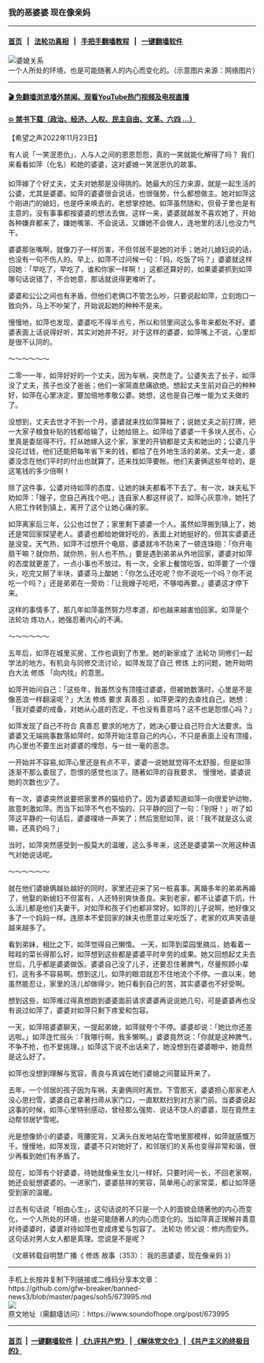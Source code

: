 ### 我的恶婆婆 现在像亲妈
------------------------

#### [首页](https://github.com/gfw-breaker/banned-news3/blob/master/README.md) &nbsp;&nbsp;|&nbsp;&nbsp; [法轮功真相](https://github.com/begood0513/basic/blob/master/README.md)  &nbsp;&nbsp;|&nbsp;&nbsp; [手把手翻墙教程](https://github.com/gfw-breaker/guides/wiki)  &nbsp;&nbsp;|&nbsp;&nbsp; [一键翻墙软件](https://github.com/gfw-breaker/nogfw/blob/master/README.md)  



<div><img alt="婆媳关系" src="https://img.soundofhope.org/2022-11/w580-1669256609754.jpg"/>
<br/><figcaption class="caption">
 一个人所处的环境，也是可能随著人的内心而变化的。（示意图片来源：网络图片）
</figcaption></div><hr/>

#### [ 🎬  免翻墙浏览墙外禁闻、观看YouTube热门视频及电视直播](https://github.com/gfw-breaker/HelloWorld)

#### [ 💥  禁书下载（政治、经济、人权、民主自由、文革、六四 ...）](https://github.com/gfw-breaker/books/blob/master/README.md)

<div><div class="Content__Wrapper sc-1bvya0-0 elmmKw article_body" itemprop="articleBody">
 <div id="post_place_1">
 </div>
 <p class="meta-top">
  <span class="meta">
   【希望之声2022年11月23日】
  </span>
 </p>
 <p style="margin-bottom:19px">
  <w:sdt id="62566490" sdttag="goog_rdk_5">
   有人说「一笑泯恩仇」，人与人之间的恩恩怨怨，真的一笑就能化解得了吗？
  </w:sdt>
  <w:sdt id="62566491" sdttag="goog_rdk_6">
   我们来看看如萍（化名）和她的婆婆，这对婆媳一笑泯恩仇的故事。
  </w:sdt>
 </p>
 <p>
  <w:sdt id="62566493" sdttag="goog_rdk_8">
   如萍嫁了个好丈夫，丈夫对她那是没得挑的。她最大的压力来源，就是一起生活的公婆，尤其是婆婆。如萍的婆婆很会说话，也很强势，什么都想做主。她对如萍这个刚进门的媳妇，也是呼来唤去的，老想掌控她。如萍虽然随和，但骨子里也是有主意的，没有事事都按婆婆的想法去做。这样一来，婆婆就越发不喜欢她了，开始各种嫌弃都来了，嫌她嘴笨、不会说话，又嫌她不会做人，连地里的活儿也没力气干。
  </w:sdt>
 </p>
 <p>
  <w:sdt id="62566494" sdttag="goog_rdk_9">
   婆婆那张嘴啊，就像刀子一样厉害，不但邻居不是她的对手；她对儿媳妇说的话，也没有一句不伤人的。早上，如萍不过问候一句：「妈，吃饭了吗？」婆婆就这样回她：「早吃了，早吃了，谁和你家一样啊！」这都还算好的，如果婆婆抓到如萍哪句话说错了，不合她意，那话就说得更难听了。
  </w:sdt>
 </p>
 <p>
  <w:sdt id="62566495" sdttag="goog_rdk_10">
   婆婆和公公之间也有矛盾，但他们老俩口不管怎么吵，只要说起如萍，立刻炮口一致向外，马上不吵架了，开始说起她的种种不是来。
  </w:sdt>
 </p>
 <p>
  <w:sdt id="62566496" sdttag="goog_rdk_11">
   慢慢地，如萍也发现，婆婆吃不得半点亏，所以和邻里间这么多年来都处不好。婆婆表面上话说得好听，其实对她并不好。对于这样的婆婆，如萍嘴上不说，心里却是很不认同的。
  </w:sdt>
 </p>
 <p>
  ～～～～～～
 </p>
 <p>
  <w:sdt id="62566497" sdttag="goog_rdk_12">
   二零一一年，如萍好好的一个丈夫，因为车祸，突然走了。公婆失去了长子，如萍没了丈夫，孩子也没了爸爸；他们一家简直悲痛欲绝。想起丈夫生前对自己的种种好，如萍在心里决定，要加倍地孝敬公婆。她想，这也是自己唯一能为丈夫做的了。
  </w:sdt>
 </p>
 <p>
  <w:sdt id="62566498" sdttag="goog_rdk_13">
   没想到，丈夫去世才不到一个月，婆婆就来找如萍算帐了；说她丈夫之前打牌，把一大家子粮食补贴的钱都给输了，让她给赔上。如萍给了婆婆一千多块人民币，心里真是委屈得不行。打从她嫁入这个家，家里的开销都是丈夫和她出的；公婆几乎没花过钱，他们还能把每年省下来的钱，都给了在外地生活的弟弟。丈夫一走，婆婆没念在他们平时的付出也就算了，还来找如萍要帐。他们夫妻俩这些年给的，是这笔钱的多少倍啊！
  </w:sdt>
 </p>
 <p>
  <w:sdt id="62566499" sdttag="goog_rdk_14">
   除了这件事，公婆对待如萍的态度，让她的妹夫都看不下去了。有一次，妹夫私下劝如萍：「嫂子，您自己再找个吧。」连自家人都这样说了，如萍心灰意冷，她托了人把工作转到镇上，离开了这个让她心痛的家。
  </w:sdt>
 </p>
 <p>
  <w:sdt id="62566500" sdttag="goog_rdk_15">
   如萍离家后三年，公公也过世了；家里剩下婆婆一个人。虽然如萍搬到镇上了，她还是常回家探望老人。婆婆也都给她做好吃的，表面上对她挺好的，但其实婆婆还是没变。天气热，如萍不过想开个电扇，婆婆就冷不防来了一顿连珠砲：「你开电扇干嘛？就你热，就你热，别人也不热。」要是遇到弟弟从外地回家，婆婆对如萍的态度就更差了，一点小事也不放过。有一次，全家上餐馆吃饭，如萍要了一个馒头，吃完又掰了半块，婆婆马上酸她：「你怎么还吃呢？你不说吃一个吗？你不说吃一个吗？」还是弟弟在一旁劝：「让我嫂子吃吧，不够咱再要。」婆婆这才停下来。
  </w:sdt>
 </p>
 <p>
  <w:sdt id="62566501" sdttag="goog_rdk_16">
   这样的事情多了，那几年如萍虽然努力尽孝道，却也越来越害怕回家。如萍是个
   <ok href="/term/968">
    法轮功
   </ok>
   炼功人，她强忍著内心的不满。
  </w:sdt>
 </p>
 <p>
  ～～～～～～
 </p>
 <p>
  <w:sdt id="62566502" sdttag="goog_rdk_17">
   五年后，如萍在城里买房，工作也调到了市里。她的新家成了
   <ok href="/term/968">
    法轮功
   </ok>
   同修们一起学法的地方。有机会与同修交流讨论，如萍发现了自己
   <ok href="/term/554195">
    修炼
   </ok>
   上的问题，她开始明白大法
   <ok href="/term/554195">
    修炼
   </ok>
   「向内找」的意思。
  </w:sdt>
 </p>
 <p>
  <w:sdt id="62566503" sdttag="goog_rdk_18">
   如萍开始问自己：「这些年，我虽然没有顶撞过婆婆，但被她数落时，心里是不是像恶浪一样翻滚呢？」大法
   <ok href="/term/554195">
    修炼
   </ok>
   要求
   <ok href="/term/7789">
    真善忍
   </ok>
   ，如萍更深的去查找自己，她想：「我对婆婆的戒备，对她从心底的否定，不也没有善意吗？这不也是怨恨心吗？」
  </w:sdt>
 </p>
 <p>
  <w:sdt id="62566504" sdttag="goog_rdk_19">
   如萍发现了自己不符合
   <ok href="/term/7789">
    真善忍
   </ok>
   要求的地方了，她决心要让自己符合大法要求。当婆婆又无端挑事数落如萍时，如萍开始注意自己的内心，不只是表面上没有顶撞，内心里也不要生出对婆婆的埋怨，与一丝一毫的恶念。
  </w:sdt>
 </p>
 <p>
  <w:sdt id="62566505" sdttag="goog_rdk_20">
   一开始并不容易,如萍心里还是有点不平，婆婆一说她就觉得不太舒服，但是如萍逐渐不那么委屈了，怨恨的感觉也淡了。随著如萍的自我要求，
  </w:sdt>
  <w:sdt id="62566506" sdttag="goog_rdk_21">
   慢慢地，婆婆说她的次数也少了。
  </w:sdt>
 </p>
 <p>
  <w:sdt id="62566507" sdttag="goog_rdk_22">
   有一次，婆婆突然说要把家里养的猫给扔了。因为婆婆知道如萍一向很爱护动物，故意刺激如萍。而当下如萍不气也不恼的，只平静的回了一句：「别呀！」听了如萍这平静的一句话后，婆婆噗哧一声笑了；然后宽慰如萍，说：「我不就是这么说嘛，还真扔吗？」
  </w:sdt>
 </p>
 <p>
  <w:sdt id="62566508" sdttag="goog_rdk_23">
   当时，如萍突然感受到一股莫大的温暖，这么多年来，这还是婆婆第一次用这种语气对她说话呢。
  </w:sdt>
 </p>
 <p>
  ～～～～～～
 </p>
 <p>
  <w:sdt id="62566509" sdttag="goog_rdk_24">
   就在他们婆媳俩越处越好的同时，家里还迎来了另一桩喜事。离婚多年的弟弟再婚了，他娶的新媳妇不但富有，人还特别爽快善良。来到老家，都不让婆婆下炕，什么活儿都是他们夫妻干。对如萍和孩子们也都非常好。如萍的儿子说啊，他好像又多了一个妈妈一样。连原本不爱回家的妹夫也愿意过来吃饭了，老家的欢声笑语是越来越多了。
  </w:sdt>
 </p>
 <p>
  <w:sdt id="62566510" sdttag="goog_rdk_25">
   看到弟妹，相比之下，如萍觉得自己懒惰。
  </w:sdt>
  <w:sdt id="62566511" sdttag="goog_rdk_26">
   一天，如萍到菜园里摘瓜，她看着一畦畦的菜长得那么好，如萍想到这些都是婆婆平时辛劳的成果。她又回想起丈夫去世后，几乎都是婆婆做饭。婆婆自己没了儿子，还要忍住著脾气，尽量照顾小辈们，这有多不容易啊。想到这儿，如萍的眼泪就忍不住地流个不停。一直以来，她虽然能忍让，家里的活儿却做得少。她只看到自己的苦，其实婆婆也不好受啊。
  </w:sdt>
 </p>
 <p>
  想到这些，如萍难过得真想跑到婆婆面前请求婆婆再说说她几句，可是婆婆再也没有说过如萍了，婆婆对如萍只剩下疼爱和包容。
 </p>
 <p>
  <w:sdt id="62566512" sdttag="goog_rdk_27">
   一天，如萍陪婆婆聊天，一提起弟媳，如萍就夸个不停。婆婆却说：「她比你还差远啦。」如萍连忙摇头：「我哪行啊，我多懒啊。」婆婆竟然说：「你就是这种脾气，不争不抢，也不爱挑理。」如萍这下说不出话来了，她没想到在婆婆眼中，她竟然是这么好了。
  </w:sdt>
 </p>
 <p>
  <w:sdt id="62566513" sdttag="goog_rdk_28">
   如萍也没想到理解与宽容，善良与真诚在她们婆媳之间蔓延开来了。
  </w:sdt>
 </p>
 <p>
  <w:sdt id="62566514" sdttag="goog_rdk_29">
   去年，一个邻居的孩子因为车祸，夫妻俩同时离世。下雪那天，婆婆担心那家老人没心思扫雪，婆婆自己拿著扫帚从家门口，一直默默扫到对方家门前。当婆婆说起这事的时候，如萍心里特别感动，曾经那么强势、说话不饶人的婆婆，现在竟然主动帮邻居铲雪呢。
  </w:sdt>
 </p>
 <p>
  <w:sdt id="62566515" sdttag="goog_rdk_30">
   光是想像娇小的婆婆，弯腰驼背，又满头白发地站在雪地里那模样，如萍就感慨万千。慢慢地，如萍发现，婆婆不只对她好了，和邻居们的关系也变得非常和谐，很少再看到她们有矛盾了。
  </w:sdt>
 </p>
 <p>
  <w:sdt id="62566516" sdttag="goog_rdk_31">
   现在，如萍有个好婆婆，待她就像亲生女儿一样好。只要时间一长，不回老家啊，她还会挺想婆婆的。一进家门，婆婆慈祥的笑容，简单用心的家常菜，都让如萍感受到家的温暖。
  </w:sdt>
 </p>
 <p>
  过去有句话说「相由心生」，这句话说的不只是一个人的面貌会随著他的内心而变化，一个人所处的环境，也是可能随著人的内心而变化的。当如萍真正理解并善意对待婆婆时，婆婆对待如萍也变成疼爱与包容了。
  <ok href="/term/968">
   法轮功
  </ok>
  师父说：修内而安外。这句话对男人女人都是真理。您说是不是呢？
  <w:sdtpr>
  </w:sdtpr>
 </p>
 <p>
  （文章转载自明慧广播《
  <ok href="/term/554195">
   修炼
  </ok>
  故事（353）：
  <ok href="https://www.mhradio.org/showprogram/15008.html">
   我的恶婆婆，现在像亲妈
  </ok>
  》）
 </p>
</div>
</div>
<hr/>
手机上长按并复制下列链接或二维码分享本文章：<br/>
https://github.com/gfw-breaker/banned-news3/blob/master/pages/soh5/673995.md <br/>
<a href='https://github.com/gfw-breaker/banned-news3/blob/master/pages/soh5/673995.md'><img src='https://github.com/gfw-breaker/banned-news3/blob/master/pages/soh5/673995.md.png'/></a> <br/>
原文地址（需翻墙访问）：https://www.soundofhope.org/post/673995


------------------------
#### [首页](https://github.com/gfw-breaker/banned-news3/blob/master/README.md) &nbsp;|&nbsp; [一键翻墙软件](https://github.com/gfw-breaker/nogfw/blob/master/README.md) &nbsp;| [《九评共产党》](https://github.com/gfw-breaker/9ping.md/blob/master/README.md#九评之一评共产党是什么) | [《解体党文化》](https://github.com/gfw-breaker/jtdwh.md/blob/master/README.md) | [《共产主义的终极目的》](https://github.com/gfw-breaker/gczydzjmd.md/blob/master/README.md)


<img src='http://gfw-breaker.win/banned-news3/pages/soh5/673995.md' width='0px' height='0px'/>
